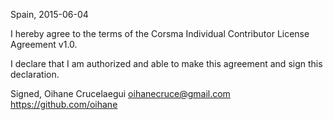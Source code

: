 Spain, 2015-06-04

I hereby agree to the terms of the Corsma Individual Contributor License
Agreement v1.0.

I declare that I am authorized and able to make this agreement and sign this
declaration.

Signed,
Oihane Crucelaegui oihanecruce@gmail.com https://github.com/oihane
